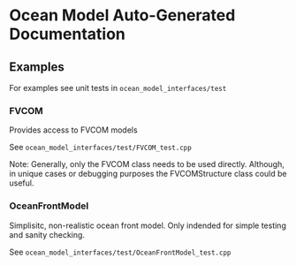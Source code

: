 # Ocean Model Auto-Generated Documentation

## Examples

For examples see unit tests in `ocean_model_interfaces/test`

### FVCOM 
Provides access to FVCOM models

See `ocean_model_interfaces/test/FVCOM_test.cpp` 

Note: Generally, only the FVCOM class needs to be used directly. Although, in unique cases or debugging purposes the FVCOMStructure class could be useful.

### OceanFrontModel
Simplisitc, non-realistic ocean front model. Only indended for simple testing and sanity checking.

See `ocean_model_interfaces/test/OceanFrontModel_test.cpp`